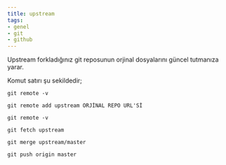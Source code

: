 ```yaml
---
title: upstream
tags:
- genel
- git
- github
---
```


Upstream forkladığınız git reposunun orjinal dosyalarını güncel tutmanıza yarar.

Komut satırı şu sekildedir;

```
git remote -v 

git remote add upstream ORJİNAL REPO URL'Sİ

git remote -v 

git fetch upstream

git merge upstream/master

git push origin master
```
